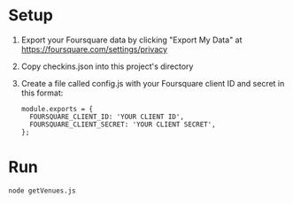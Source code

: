 # Setup

1. Export your Foursquare data by clicking "Export My Data" at <https://foursquare.com/settings/privacy>
2. Copy checkins.json into this project's directory
3. Create a file called config.js with your Foursquare client ID and secret in this format:

   ```
   module.exports = {
     FOURSQUARE_CLIENT_ID: 'YOUR CLIENT ID',
     FOURSQUARE_CLIENT_SECRET: 'YOUR CLIENT SECRET',
   };
   ```

# Run

`node getVenues.js`